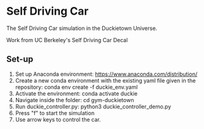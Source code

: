 # Self Driving Car
The Self Driving Car simulation in the Duckietown Universe.
<p> Work from UC Berkeley's Self Driving Car Decal


## Set-up

1. Set up Anaconda environment:  https://www.anaconda.com/distribution/
2. Create a new conda environment with the existing yaml file given in the repository: conda env create -f duckie_env.yaml
3. Activate the environment: conda activate duckie
4. Navigate inside the folder: cd gym-duckietown
5. Run duckie_controller.py: python3 duckie_controller_demo.py
6. Press "f" to start the simulation
7. Use arrow keys to control the car.
